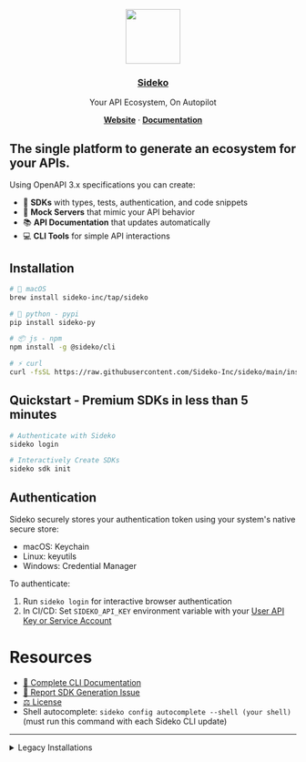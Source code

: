 <p align="center">
 <a href="https://sideko.dev">
<img src="https://storage.googleapis.com/sideko.appspot.com/public_assets/website_assets/logo-symbol.svg" height="96">
<h3 align="center">Sideko</h3>
</a>
</p>
<p align="center">
 Your API Ecosystem, On Autopilot
</p>
<p align="center">
<a href="https://sideko.dev"><strong>Website</strong></a> ·
<a href="https://docs.sideko.dev"><strong>Documentation</strong></a>
</p>

## The single platform to generate an ecosystem for your APIs.
Using OpenAPI 3.x specifications you can create:
- 🚀 **SDKs** with types, tests, authentication, and code snippets
- 🔄 **Mock Servers** that mimic your API behavior
- 📚 **API Documentation** that updates automatically
- 💻 **CLI Tools** for simple API interactions

## Installation


```bash
# 🍏 macOS
brew install sideko-inc/tap/sideko

# 🐍 python - pypi
pip install sideko-py

# 📦 js - npm
npm install -g @sideko/cli

# ⚡ curl
curl -fsSL https://raw.githubusercontent.com/Sideko-Inc/sideko/main/install.sh | sh
```


## Quickstart - Premium SDKs in less than 5 minutes
```bash
# Authenticate with Sideko
sideko login

# Interactively Create SDKs
sideko sdk init
```

## Authentication
Sideko securely stores your authentication token using your system's native secure store:
- macOS: Keychain
- Linux: keyutils
- Windows: Credential Manager

To authenticate:
1. Run `sideko login` for interactive browser authentication
2. In CI/CD: Set `SIDEKO_API_KEY` environment variable with your [User API Key or Service Account](https://docs.sideko.dev/organizations/service-accounts)

# Resources
- [📘 Complete CLI Documentation](./docs/CLI.md)
- [📝 Report SDK Generation Issue](https://github.com/Sideko-Inc/sideko/issues/new?template=generation-bug.md)
- [⚖️ License](./LICENSE)
- Shell autocomplete: `sideko config autocomplete --shell (your shell)` (must run this command with each Sideko CLI update)

---

</details>

<details>
<summary>Legacy Installations</summary>

```bash
# via curl
curl -fsSL https://raw.githubusercontent.com/Sideko-Inc/sideko/v0.10.2/install.sh | sh

# via pip
pip install sideko-py==0.10.2
```
</details>
